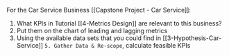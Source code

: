 For the Car Service Business [[Capstone Project - Car Service]]:

1. What KPIs in Tutorial [[4-Metrics Design]] are relevant to this business?
2. Put them on the chart of leading and lagging metrics
3. Using the available data sets that you could find in [[3-Hypothesis-Car-Service]] `5. Gather Data & Re-scope`, calculate feasible KPIs

